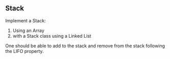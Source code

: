 ## Stack

Implement a Stack:

1. Using an Array
2. with a Stack class using a Linked List

One should be able to add to the stack and remove from the stack following the LIFO property.
